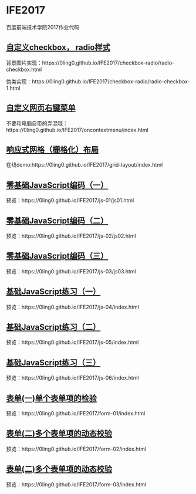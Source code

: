 # IFE2017
百度前端技术学院2017作业代码
<a href="http://ife.baidu.com/course/detail/id/23"><h2>自定义checkbox， radio样式</h2></a>
<p>背景图片实现：https://0ling0.github.io/IFE2017/checkbox-radio/radio-checkbox.html</p>
<p>伪类实现：https://0ling0.github.io/IFE2017/checkbox-radio/radio-checkbox-1.html</p>

<a href="http://ife.baidu.com/course/detail/id/26"><h2>自定义网页右键菜单</h2></a>
<p>不要和电脑自带的弄混哦：https://0ling0.github.io/IFE2017/oncontextmenu/index.html</p>

<a href="http://ife.baidu.com/course/detail/id/104"><h2>响应式网格（栅格化）布局</h2></a>
<p>在线demo:https://0ling0.github.io/IFE2017/grid-layout/index.html</p>


<a href="http://ife.baidu.com/course/detail/id/93"><h2>零基础JavaScript编码（一）</h2></a>
<p>预览：https://0ling0.github.io/IFE2017/js-01/js01.html</p>

<a href="http://ife.baidu.com/course/detail/id/91"><h2>零基础JavaScript编码（二）</h2></a>
<p>预览：https://0ling0.github.io/IFE2017/js-02/js02.html</p>

<a href="http://ife.baidu.com/course/detail/id/98"><h2>零基础JavaScript编码（三）</h2></a>
<p>预览：https://0ling0.github.io/IFE2017/js-03/js03.html</p>

<a href="http://ife.baidu.com/course/detail/id/103"><h2>基础JavaScript练习（一）</h2></a>
<p>预览：https://0ling0.github.io/IFE2017/js-04/index.html</p>

<a href="http://ife.baidu.com/course/detail/id/105"><h2>基础JavaScript练习（二）</h2></a>
<p>预览：https://0ling0.github.io/IFE2017/js-05/index.html</p>

<a href="http://ife.baidu.com/course/detail/id/107"><h2>基础JavaScript练习（三）</h2></a>
<p>预览：https://0ling0.github.io/IFE2017/js-06/index.html</p>

<a href="http://ife.baidu.com/course/detail/id/97"><h2>表单(一)单个表单项的检验</h2></a>
<p>预览：https://0ling0.github.io/IFE2017/form-01/index.html</p>

<a href="http://ife.baidu.com/course/detail/id/101"><h2>表单(二)多个表单项的动态校验</h2></a>
<p>预览：https://0ling0.github.io/IFE2017/form-02/index.html</p>

<a href="http://ife.baidu.com/course/detail/id/106"><h2>表单(二)多个表单项的动态校验</h2></a>
<p>预览：https://0ling0.github.io/IFE2017/form-03/index.html</p>

